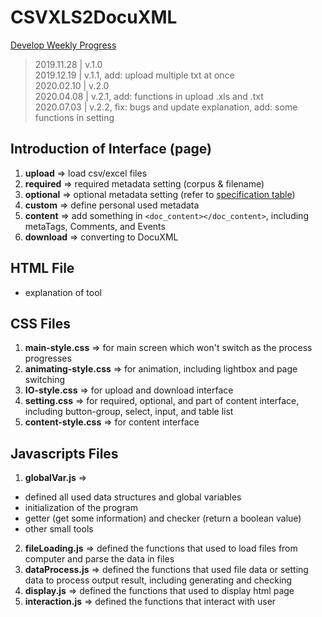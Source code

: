 # CSVXLS2DocuXML
[Develop Weekly Progress](https://hackmd.io/@biXGOo3kRWCSdIteN7NWmg/Hy8191XGH)

> 2019.11.28 | v.1.0  
> 2019.12.19 | v.1.1, add: upload multiple txt at once  
> 2020.02.10 | v.2.0  
> 2020.04.08 | v.2.1, add: functions in upload .xls and .txt  
> 2020.07.03 | v.2.2, fix: bugs and update explanation, add: some functions in setting  

## Introduction of Interface (page)
1. **upload** => load csv/excel files
2. **required** => required metadata setting (corpus & filename)
3. **optional** => optional metadata setting (refer to [specification table](https://docs.google.com/spreadsheets/d/1G7UPZv-G1D7Yowwj_r7pO7rZXmr16PrxEZQ22_bqFIw/edit#gid=0))
4. **custom** => define personal used metadata
5. **content** => add something in ```<doc_content></doc_content>```, including metaTags, Comments, and Events
6. **download** => converting to DocuXML

## HTML File
* explanation of tool

## CSS Files
1. **main-style.css** => for main screen which won't switch as the process progresses
2. **animating-style.css** => for animation, including lightbox and page switching
3. **IO-style.css** => for upload and download interface
4. **setting.css** => for required, optional, and part of content interface, including button-group, select, input, and table list
5. **content-style.css** => for content interface

## Javascripts Files
1. **globalVar.js** =>
* defined all used data structures and global variables  
* initialization of the program  
* getter (get some information) and checker (return a boolean value)  
* other small tools  
2. **fileLoading.js** => defined the functions that used to load files from computer and parse the data in files
3. **dataProcess.js** => defined the functions that used file data or setting data to process output result, including generating and checking
4. **display.js** => defined the functions that used to display html page
5. **interaction.js** => defined the functions that interact with user


